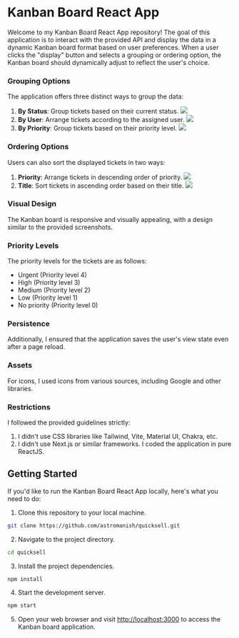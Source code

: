 # Kanban Board React App

Welcome to my Kanban Board React App repository! The goal of this application is to interact with the provided API and display the data in a dynamic Kanban board format based on user preferences. When a user clicks the "display" button and selects a grouping or ordering option, the Kanban board should dynamically adjust to reflect the user's choice.

### Grouping Options

The application offers three distinct ways to group the data:

1. **By Status**: Group tickets based on their current status.
![](./screenshots/group_by_status.png)
2. **By User**: Arrange tickets according to the assigned user.
![](./screenshots/group_by_users.png)
1. **By Priority**: Group tickets based on their priority level.
![](./screenshots/group_by_priority.png)

### Ordering Options

Users can also sort the displayed tickets in two ways:

1. **Priority**: Arrange tickets in descending order of priority.
![](./screenshots/order_by_priority.png)
1. **Title**: Sort tickets in ascending order based on their title.
![](./screenshots/order_by_title.png)

### Visual Design

The Kanban board is responsive and visually appealing, with a design similar to the provided screenshots.

### Priority Levels

The priority levels for the tickets are as follows:

- Urgent (Priority level 4)
- High (Priority level 3)
- Medium (Priority level 2)
- Low (Priority level 1)
- No priority (Priority level 0)


### Persistence

Additionally, I ensured that the application saves the user's view state even after a page reload.

### Assets

For icons, I used icons from various sources, including Google and other libraries.

### Restrictions

I followed the provided guidelines strictly:

1. I didn't use CSS libraries like Tailwind, Vite, Material UI, Chakra, etc.
2. I didn't use Next.js or similar frameworks. I coded the application in pure ReactJS.

## Getting Started

If you'd like to run the Kanban Board React App locally, here's what you need to do:

1. Clone this repository to your local machine.

```bash
git clone https://github.com/astromanish/quicksell.git
```

2. Navigate to the project directory.

```bash
cd quicksell
```

3. Install the project dependencies.

```bash
npm install
```

4. Start the development server.

```bash
npm start
```

5. Open your web browser and visit [http://localhost:3000](http://localhost:3000) to access the Kanban board application.


